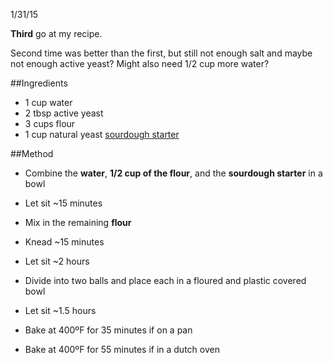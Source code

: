 1/31/15

**Third** go at my recipe.

Second time was better than the first, but still not enough salt and maybe not enough active yeast? Might also need 1/2 cup more water?

##Ingredients
- 1 cup water
- 2 tbsp active yeast
- 3 cups flour
- 1 cup natural yeast [sourdough starter](sourdough-starter.md)

##Method
- Combine the **water**, **1/2 cup of the flour**, and the **sourdough starter** in a bowl
- Let sit ~15 minutes
- Mix in the remaining **flour**
- Knead ~15 minutes
- Let sit ~2 hours

- Divide into two balls and place each in a floured and plastic covered bowl
- Let sit ~1.5 hours
- Bake at 400ºF for 35 minutes if on a pan
- Bake at 400ºF for 55 minutes if in a dutch oven